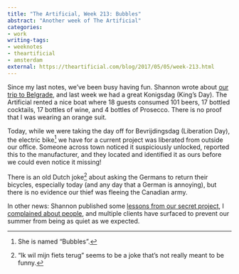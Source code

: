 ```yaml
---
title: "The Artificial, Week 213: Bubbles"
abstract: "Another week of The Artificial"
categories:
- work
writing-tags:
- weeknotes
- theartificial
- amsterdam
external: https://theartificial.com/blog/2017/05/05/week-213.html
---
```


Since my last notes, we’ve been busy having fun. Shannon wrote about [our trip to Belgrade](https://theartificial.com/blog/2017/04/24/resonate.html), and last week we had a great Konigsdag (King’s Day). The Artificial rented a nice boat where 18 guests consumed 101 beers, 17 bottled cocktails, 17 bottles of wine, and 4 bottles of Prosecco. There is no proof that I was wearing an orange suit.

Today, while we were taking the day off for Bevrijdingsdag (Liberation Day), the electric bike[^1] we have for a current project was liberated from outside our office. Someone across town noticed it suspiciously unlocked, reported this to the manufacturer, and they located and identified it as ours before we could even notice it missing!

There is an old Dutch joke[^2] about asking the Germans to return their bicycles, especially today (and any day that a German is annoying), but there is no evidence our thief was fleeing the Canadian army.

In other news: Shannon published some [lessons from our secret project](https://medium.com/the-artificial/join-the-conversational-interface-e93b727c8b9c), I [complained about people](https://hans.gerwitz.com/2017/05/01/boys.html), and multiple clients have surfaced to prevent our summer from being as quiet as we expected.

[^1]:	She is named “Bubbles”.

[^2]:	“Ik wil mijn fiets terug” seems to be a joke that’s not really meant to be funny.
